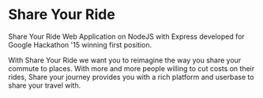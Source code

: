 # Share Your Ride
Share Your Ride Web Application on NodeJS with Express developed for Google Hackathon '15 winning first position.

With Share Your Ride we want you to reimagine the way you share your commute to places. With more and more people willing to cut costs on their rides, Share your journey provides you with a rich platform and userbase to share your travel with.

